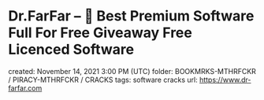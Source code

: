 # Dr.FarFar – 🥇 Best Premium Software Full For Free Giveaway Free Licenced Software

created: November 14, 2021 3:00 PM (UTC)
folder: BOOKMRKS-MTHRFCKR / PIRACY-MTHRFCKR / CRACKS
tags: software cracks
url: https://www.dr-farfar.com
